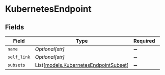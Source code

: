 # KubernetesEndpoint


## Fields

| Field                                                                          | Type                                                                           | Required                                                                       | Description                                                                    |
| ------------------------------------------------------------------------------ | ------------------------------------------------------------------------------ | ------------------------------------------------------------------------------ | ------------------------------------------------------------------------------ |
| `name`                                                                         | *Optional[str]*                                                                | :heavy_minus_sign:                                                             | N/A                                                                            |
| `self_link`                                                                    | *Optional[str]*                                                                | :heavy_minus_sign:                                                             | N/A                                                                            |
| `subsets`                                                                      | List[[models.KubernetesEndpointSubset](../models/kubernetesendpointsubset.md)] | :heavy_minus_sign:                                                             | N/A                                                                            |
